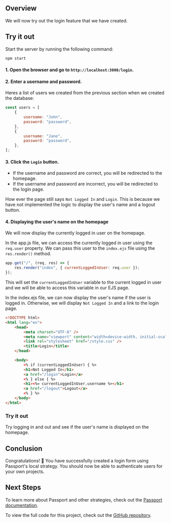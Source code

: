 ## Overview

We will now try out the login feature that we have created.

## Try it out

Start the server by running the following command:

```bash
npm start
```

#### 1. Open the browser and go to `http://localhost:3000/login`.

#### 2. Enter a username and password.

Heres a list of users we created from the previous section when we created the database:

```javascript
const users = [
	{
		username: "John",
		password: "password",
	},
	{
		username: "Jane",
		password: "password",
	},
];
```

#### 3. Click the `Login` button.

- If the username and password are correct, you will be redirected to the homepage.
- If the username and password are incorrect, you will be redirected to the login page.

How ever the page still says `Not Logged In` and `Login`. This is because we have not implemented the logic to display the user's name and a logout button.

#### 4. Displaying the user's name on the homepage

We will now display the currently logged in user on the homepage.

In the app.js file, we can access the currently logged in user using the `req.user` property. We can pass this user to the `index.ejs` file using the `res.render()` method.

```javascript
app.get("/", (req, res) => {
	res.render("index", { currentLoggedInUser: req.user });
});
```

This will set the `currentLoggedInUser` variable to the current logged in user and we will be able to access this variable in our EJS page.

In the index.ejs file, we can now display the user's name if the user is logged in. Otherwise, we will display `Not Logged In` and a link to the login page.

```html
<!DOCTYPE html>
<html lang="en">
	<head>
		<meta charset="UTF-8" />
		<meta name="viewport" content="width=device-width, initial-scale=1.0" />
		<link rel="stylesheet" href="/style.css" />
		<title>Login</title>
	</head>

	<body>
		<% if (currentLoggedInUser) { %>
		<h1>Not Logged In</h1>
		<a href="/login">Login</a>
		<% } else { %>
		<h1><%= currentLoggedInUser.username %></h1>
		<a href="/logout">Logout</a>
		<% } %>
	</body>
</html>
```

### Try it out

Try logging in and out and see if the user's name is displayed on the homepage.

## Conclusion

Congratulations! 👏 You have successfully created a login form using Passport's local strategy. You should now be able to authenticate users for your own projects.

## Next Steps

To learn more about Passport and other strategies, check out the [Passport documentation](http://www.passportjs.org/docs/).

To view the full code for this project, check out the [GitHub repository]().
